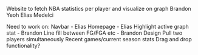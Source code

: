 Website to fetch NBA statistics per player and visualize on graph
Brandon Yeoh
Elias Medelci

Need to work on:
Navbar - Elias
Homepage - Elias
Highlight active graph stat - Brandon
Line fill between FG/FGA etc - Brandon
Design
Pull two players simultaneously
Recent games/current season stats
Drag and drop functionality?